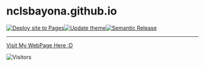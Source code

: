 # nclsbayona.github.io
[![Deploy site to Pages](https://github.com/nclsbayona/nclsbayona.github.io/actions/workflows/deploy.yml/badge.svg)](https://github.com/nclsbayona/nclsbayona.github.io/actions/workflows/deploy.yml)[![Update theme](https://github.com/nclsbayona/nclsbayona.github.io/actions/workflows/update-theme.yml/badge.svg)](https://github.com/nclsbayona/nclsbayona.github.io/actions/workflows/update-theme.yml)[![Semantic Release](https://github.com/nclsbayona/nclsbayona.github.io/actions/workflows/semantic-release.yml/badge.svg)](https://github.com/nclsbayona/nclsbayona.github.io/actions/workflows/semantic-release.yml)

---

[Visit My WebPage Here :D](https://nclsbayona.github.io)

![Visitors](https://api.visitorbadge.io/api/visitors?path=https%3A%2F%2Fnclsbayona.github.io&label=Visitor%20count&labelColor=%23000000&countColor=%23ff8a65&style=flat-square&labelStyle=upper)
